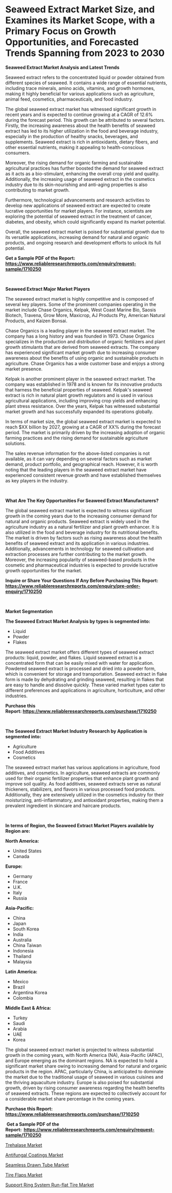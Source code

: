 <p><h1>Seaweed Extract Market Size, and Examines its Market Scope, with a Primary Focus on Growth Opportunities, and Forecasted Trends Spanning from 2023 to 2030</h1></p><p><strong>Seaweed Extract Market Analysis and Latest Trends</strong></p>
<p><p>Seaweed extract refers to the concentrated liquid or powder obtained from different species of seaweed. It contains a wide range of essential nutrients, including trace minerals, amino acids, vitamins, and growth hormones, making it highly beneficial for various applications such as agriculture, animal feed, cosmetics, pharmaceuticals, and food industry.</p><p>The global seaweed extract market has witnessed significant growth in recent years and is expected to continue growing at a CAGR of 12.6% during the forecast period. This growth can be attributed to several factors. Firstly, the increasing awareness about the health benefits of seaweed extract has led to its higher utilization in the food and beverage industry, especially in the production of healthy snacks, beverages, and supplements. Seaweed extract is rich in antioxidants, dietary fibers, and other essential nutrients, making it appealing to health-conscious consumers.</p><p>Moreover, the rising demand for organic farming and sustainable agricultural practices has further boosted the demand for seaweed extract as it acts as a bio-stimulant, enhancing the overall crop yield and quality. Additionally, the increasing usage of seaweed extract in the cosmetics industry due to its skin-nourishing and anti-aging properties is also contributing to market growth.</p><p>Furthermore, technological advancements and research activities to develop new applications of seaweed extract are expected to create lucrative opportunities for market players. For instance, scientists are exploring the potential of seaweed extract in the treatment of cancer, diabetes, and obesity, which could significantly expand its market potential.</p><p>Overall, the seaweed extract market is poised for substantial growth due to its versatile applications, increasing demand for natural and organic products, and ongoing research and development efforts to unlock its full potential.</p></p>
<p><strong>Get a Sample PDF of the Report:&nbsp; <a href="https://www.reliableresearchreports.com/enquiry/request-sample/1710250">https://www.reliableresearchreports.com/enquiry/request-sample/1710250</a></strong></p>
<p>&nbsp;</p>
<p><strong>Seaweed Extract Major Market Players</strong></p>
<p><p>The seaweed extract market is highly competitive and is composed of several key players. Some of the prominent companies operating in the market include Chase Organics, Kelpak, West Coast Marine Bio, Saosis Biotech, Travena, Grow More, Maxicrop, AJ Products Pty, American Natural Products, and Kaizen Bonsai.</p><p>Chase Organics is a leading player in the seaweed extract market. The company has a long history and was founded in 1973. Chase Organics specializes in the production and distribution of organic fertilizers and plant growth stimulants that are derived from seaweed extracts. The company has experienced significant market growth due to increasing consumer awareness about the benefits of using organic and sustainable products in agriculture. Chase Organics has a wide customer base and enjoys a strong market presence.</p><p>Kelpak is another prominent player in the seaweed extract market. The company was established in 1978 and is known for its innovative products that harness the beneficial properties of seaweed. Kelpak's seaweed extract is rich in natural plant growth regulators and is used in various agricultural applications, including improving crop yields and enhancing plant stress resistance. Over the years, Kelpak has witnessed substantial market growth and has successfully expanded its operations globally.</p><p>In terms of market size, the global seaweed extract market is expected to reach $XX billion by 2027, growing at a CAGR of XX% during the forecast period. The market is primarily driven by the increasing adoption of organic farming practices and the rising demand for sustainable agriculture solutions.</p><p>The sales revenue information for the above-listed companies is not available, as it can vary depending on several factors such as market demand, product portfolio, and geographical reach. However, it is worth noting that the leading players in the seaweed extract market have experienced consistent revenue growth and have established themselves as key players in the industry.</p></p>
<p>&nbsp;</p>
<p><strong>What Are The Key Opportunities For Seaweed Extract Manufacturers?</strong></p>
<p><p>The global seaweed extract market is expected to witness significant growth in the coming years due to the increasing consumer demand for natural and organic products. Seaweed extract is widely used in the agriculture industry as a natural fertilizer and plant growth enhancer. It is also utilized in the food and beverage industry for its nutritional benefits. The market is driven by factors such as rising awareness about the health benefits of seaweed extract and its application in various industries. Additionally, advancements in technology for seaweed cultivation and extraction processes are further contributing to the market growth. Moreover, the increasing popularity of seaweed-based products in the cosmetic and pharmaceutical industries is expected to provide lucrative growth opportunities for the market.</p></p>
<p><strong>Inquire or Share Your Questions If Any Before Purchasing This Report: <a href="https://www.reliableresearchreports.com/enquiry/pre-order-enquiry/1710250">https://www.reliableresearchreports.com/enquiry/pre-order-enquiry/1710250</a></strong></p>
<p>&nbsp;</p>
<p><strong>Market Segmentation</strong></p>
<p><strong>The Seaweed Extract Market Analysis by types is segmented into:</strong></p>
<p><ul><li>Liquid</li><li>Powder</li><li>Flakes</li></ul></p>
<p><p>The seaweed extract market offers different types of seaweed extract products: liquid, powder, and flakes. Liquid seaweed extract is a concentrated form that can be easily mixed with water for application. Powdered seaweed extract is processed and dried into a powder form, which is convenient for storage and transportation. Seaweed extract in flake form is made by dehydrating and grinding seaweed, resulting in flakes that are easy to handle and dissolve quickly. These varied market types cater to different preferences and applications in agriculture, horticulture, and other industries.</p></p>
<p><strong>Purchase this Report:&nbsp;<a href="https://www.reliableresearchreports.com/purchase/1710250">https://www.reliableresearchreports.com/purchase/1710250</a></strong></p>
<p>&nbsp;</p>
<p><strong>The Seaweed Extract Market Industry Research by Application is segmented into:</strong></p>
<p><ul><li>Agriculture</li><li>Food Additives</li><li>Cosmetics</li></ul></p>
<p><p>The seaweed extract market has various applications in agriculture, food additives, and cosmetics. In agriculture, seaweed extracts are commonly used for their organic fertilizer properties that enhance plant growth and improve soil quality. As food additives, seaweed extracts serve as natural thickeners, stabilizers, and flavors in various processed food products. Additionally, they are extensively utilized in the cosmetics industry for their moisturizing, anti-inflammatory, and antioxidant properties, making them a prevalent ingredient in skincare and haircare products.</p></p>
<p>&nbsp;</p>
<p><strong>In terms of Region, the Seaweed Extract Market Players available by Region are:</strong></p>
<p>
    <p> <strong> North America: </strong>
        <ul>
            <li>United States</li>
            <li>Canada</li>
        </ul>
        </p> 
    <p> <strong> Europe: </strong>
        <ul>
            <li>Germany</li>
            <li>France</li>
            <li>U.K.</li>
            <li>Italy</li>
            <li>Russia</li>
        </ul>
        </p> 
    <p> <strong> Asia-Pacific: </strong>
        <ul>
            <li>China</li>
            <li>Japan</li>
            <li>South Korea</li>
            <li>India</li>
            <li>Australia</li>
            <li>China Taiwan</li>
            <li>Indonesia</li>
            <li>Thailand</li>
            <li>Malaysia</li>
        </ul>
        </p> 
    <p> <strong> Latin America: </strong>
        <ul>
            <li>Mexico</li>
            <li>Brazil</li>
            <li>Argentina Korea</li>
            <li>Colombia</li>
        </ul>
        </p> 
    <p> <strong> Middle East & Africa: </strong>
        <ul>
            <li>Turkey</li>
            <li>Saudi</li>
            <li>Arabia</li>
            <li>UAE</li>
            <li>Korea</li>
        </ul>
    </p>
    </p>
<p><p>The global seaweed extract market is projected to witness substantial growth in the coming years, with North America (NA), Asia-Pacific (APAC), and Europe emerging as the dominant regions. NA is expected to hold a significant market share owing to increasing demand for natural and organic products in the region. APAC, particularly China, is anticipated to dominate the market due to the traditional usage of seaweed in various cuisines and the thriving aquaculture industry. Europe is also poised for substantial growth, driven by rising consumer awareness regarding the health benefits of seaweed extracts. These regions are expected to collectively account for a considerable market share percentage in the coming years.</p></p>
<p><strong>Purchase this Report: <a href="https://www.reliableresearchreports.com/purchase/1710250">https://www.reliableresearchreports.com/purchase/1710250</a></strong></p>
<p>&nbsp;<strong>Get a Sample PDF of the Report:&nbsp;&nbsp;<a href="https://www.reliableresearchreports.com/enquiry/request-sample/1710250">https://www.reliableresearchreports.com/enquiry/request-sample/1710250</a></strong></p>
<p><strong></strong></p>
<p><p><a href="https://www.linkedin.com/pulse/trehalase-market-insights-players-forecast-till-2030-91cac/">Trehalase Market</a></p><p><a href="https://www.linkedin.com/pulse/antifungal-coatings-market-size-growth-forecast-from-m3xlc/">Antifungal Coatings Market</a></p><p><a href="https://www.linkedin.com/pulse/seamless-drawn-tube-market-size-growth-forecast-from-2023-ifukc/">Seamless Drawn Tube Market</a></p><p><a href="https://medium.com/@germanbraun1929/tire-flaps-market-insight-market-trends-growth-forecasted-from-2023-to-2030-22e114972095">Tire Flaps Market</a></p><p><a href="https://medium.com/@jailynpurdy1934/support-ring-system-run-flat-tire-market-analysis-and-sze-forecasted-for-period-from-2023-to-2030-089ee2ba3e43">Support Ring System Run-flat Tire Market</a></p></p>